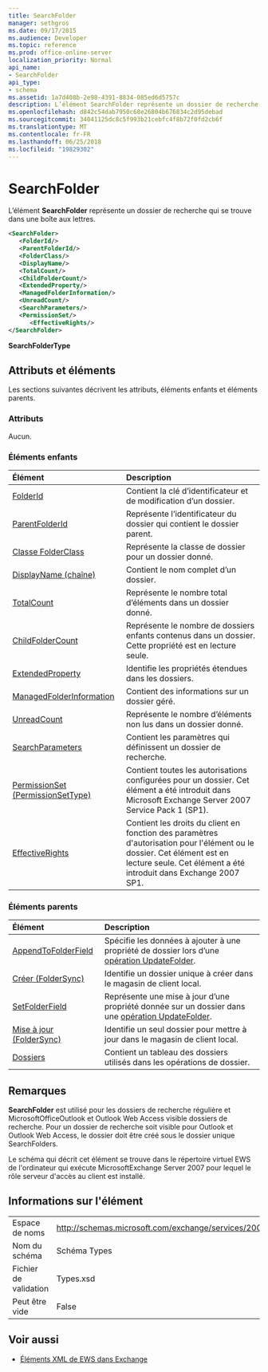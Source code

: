 ```yaml
---
title: SearchFolder
manager: sethgros
ms.date: 09/17/2015
ms.audience: Developer
ms.topic: reference
ms.prod: office-online-server
localization_priority: Normal
api_name:
- SearchFolder
api_type:
- schema
ms.assetid: 1a7d408b-2e98-4391-8834-085ed6d5757c
description: L’élément SearchFolder représente un dossier de recherche qui se trouve dans une boîte aux lettres.
ms.openlocfilehash: d842c54dab7950c68e26804b676834c2d95debad
ms.sourcegitcommit: 34041125dc8c5f993b21cebfc4f8b72f0fd2cb6f
ms.translationtype: MT
ms.contentlocale: fr-FR
ms.lasthandoff: 06/25/2018
ms.locfileid: "19829302"
---
```

# <a name="searchfolder"></a>SearchFolder

L’élément **SearchFolder** représente un dossier de recherche qui se trouve dans une boîte aux lettres. 
  
```xml
<SearchFolder>
   <FolderId/>
   <ParentFolderId/>
   <FolderClass/>
   <DisplayName/>
   <TotalCount/>
   <ChildFolderCount/>
   <ExtendedProperty/>
   <ManagedFolderInformation/>
   <UnreadCount/>
   <SearchParameters/>
   <PermissionSet/>
      <EffectiveRights/>
</SearchFolder>
```

 **SearchFolderType**
## <a name="attributes-and-elements"></a>Attributs et éléments

Les sections suivantes décrivent les attributs, éléments enfants et éléments parents.
  
### <a name="attributes"></a>Attributs

Aucun.
  
### <a name="child-elements"></a>Éléments enfants

|**Élément**|**Description**|
|:-----|:-----|
|[FolderId](folderid.md) <br/> |Contient la clé d’identificateur et de modification d’un dossier.  <br/> |
|[ParentFolderId](parentfolderid.md) <br/> |Représente l’identificateur du dossier qui contient le dossier parent.  <br/> |
|[Classe FolderClass](folderclass.md) <br/> |Représente la classe de dossier pour un dossier donné.  <br/> |
|[DisplayName (chaîne)](displayname-string.md) <br/> |Contient le nom complet d’un dossier.  <br/> |
|[TotalCount](totalcount.md) <br/> |Représente le nombre total d’éléments dans un dossier donné.  <br/> |
|[ChildFolderCount](childfoldercount.md) <br/> |Représente le nombre de dossiers enfants contenus dans un dossier. Cette propriété est en lecture seule.  <br/> |
|[ExtendedProperty](extendedproperty.md) <br/> |Identifie les propriétés étendues dans les dossiers.  <br/> |
|[ManagedFolderInformation](managedfolderinformation.md) <br/> |Contient des informations sur un dossier géré.  <br/> |
|[UnreadCount](unreadcount.md) <br/> |Représente le nombre d’éléments non lus dans un dossier donné.  <br/> |
|[SearchParameters](searchparameters.md) <br/> |Contient les paramètres qui définissent un dossier de recherche.  <br/> |
|[PermissionSet (PermissionSetType)](permissionset-permissionsettype.md) <br/> |Contient toutes les autorisations configurées pour un dossier. Cet élément a été introduit dans Microsoft Exchange Server 2007 Service Pack 1 (SP1).  <br/> |
|[EffectiveRights](effectiverights.md) <br/> |Contient les droits du client en fonction des paramètres d'autorisation pour l'élément ou le dossier. Cet élément est en lecture seule. Cet élément a été introduit dans Exchange 2007 SP1.  <br/> |
   
### <a name="parent-elements"></a>Éléments parents

|**Élément**|**Description**|
|:-----|:-----|
|[AppendToFolderField](appendtofolderfield.md) <br/> |Spécifie les données à ajouter à une propriété de dossier lors d’une [opération UpdateFolder](updatefolder-operation.md).  <br/> |
|[Créer (FolderSync)](create-foldersync.md) <br/> |Identifie un dossier unique à créer dans le magasin de client local.  <br/> |
|[SetFolderField](setfolderfield.md) <br/> |Représente une mise à jour d’une propriété donnée sur un dossier dans une [opération UpdateFolder](updatefolder-operation.md).  <br/> |
|[Mise à jour (FolderSync)](update-foldersync.md) <br/> |Identifie un seul dossier pour mettre à jour dans le magasin de client local.  <br/> |
|[Dossiers](folders-ex15websvcsotherref.md) <br/> |Contient un tableau des dossiers utilisés dans les opérations de dossier.  <br/> |
   
## <a name="remarks"></a>Remarques

 **SearchFolder** est utilisé pour les dossiers de recherche régulière et MicrosoftOfficeOutlook et Outlook Web Access visible dossiers de recherche. Pour un dossier de recherche soit visible pour Outlook et Outlook Web Access, le dossier doit être créé sous le dossier unique SearchFolders. 
  
Le schéma qui décrit cet élément se trouve dans le répertoire virtuel EWS de l'ordinateur qui exécute MicrosoftExchange Server 2007 pour lequel le rôle serveur d'accès au client est installé.
  
## <a name="element-information"></a>Informations sur l'élément

|||
|:-----|:-----|
|Espace de noms  <br/> |http://schemas.microsoft.com/exchange/services/2006/types  <br/> |
|Nom du schéma  <br/> |Schéma Types  <br/> |
|Fichier de validation  <br/> |Types.xsd  <br/> |
|Peut être vide  <br/> |False  <br/> |
   
## <a name="see-also"></a>Voir aussi



- [Éléments XML de EWS dans Exchange](ews-xml-elements-in-exchange.md)

